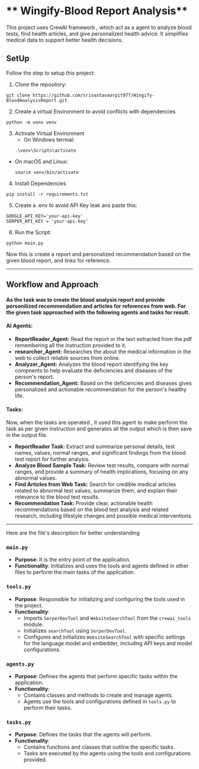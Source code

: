 ﻿# ** Wingify-Blood Report Analysis**

 This project uses CrewAI framework , which act as a agent to analyze blood tests, find health articles, and give personalized health advice. It simplifies medical data to support better health decisions.

## SetUp
Follow the step to setup this project:
1. Clone the repository:
```
git clone https://github.com/srivastavaarpit977/Wingify-BloodAnalysisReport.git

```
2. Create a virtual Environment to avoid conflicts with dependencies
```
python -m venv venv
```
3. Activate Virtual Environment
   - On Windows termial:
    ```
    .\venv\Scripts\activate
    ```
  - On macOS and Linux:
    ```
    source venv/bin/activate
    ```
4. Install Dependencies
```
pip install -r requirements.txt
```
5. Create a .env to avoid API Key leak ans paste this:
```
GOOGLE_API_KEY='your-api-key'
SERPER_API_KEY = 'your-api-key'
```
6. Run the Script:
```
python main.py
```
Now this is create a report and personalized recommendation based on the given blood report, and links for reference.

*****

## Workflow and Approach
#### As the task was to create the blood analysis report and provide personilized recommendation and articles for references from web. For the given task approached with the following agents and tasks for result.
#### AI Agents:
- **ReportReader_Agent:** Read the report or the text extracted from the pdf remembering all the instruction provided to it.
- **researcher_Agent:** Researches the about the medical information in the web to collect reliable sources from online.
- **Analyzer_Agent:** Analyzes the blood report identifying the key compnents to help evaluate the deficiencies and diseases of the person's report.
- **Recommendation_Agent:** Based on the deficiencies and diseases gives personalized and actionable recommendation for the person's healthy life.

#### Tasks:
Now, when the tasks are operated , it used this agent to make perform the task as per given instruction and generates all the output which is then save in the output file.

- **ReportReader Task:** Extract and summarize personal details, test names, values, normal ranges, and significant findings from the blood test report for further analysis.
- **Analyze Blood Sample Task:** Review test results, compare with normal ranges, and provide a summary of health implications, focusing on any abnormal values.
- **Find Articles from Web Task:** Search for credible medical articles related to abnormal test values, summarize them, and explain their relevance to the blood test results.
- **Recommendation Task:** Provide clear, actionable health recommendations based on the blood test analysis and related research, including lifestyle changes and possible medical interventions.

******

Here are the file's description for better understanding
### `main.py`
- **Purpose**: It is the entry point of the application.
- **Functionality**: Initializes and uses the tools and agents defined in other files to perform the main tasks of the application.

### `tools.py`
- **Purpose**: Responsible for initializing and configuring the tools used in the project.
- **Functionality**:
  - Imports `SerperDevTool` and `WebsiteSearchTool` from the `crewai_tools` module.
  - Initializes `searchTool` using `SerperDevTool`.
  - Configures and initializes `WebsiteSearchTool` with specific settings for the language model and embedder, including API keys and model configurations.

### `agents.py`
- **Purpose**: Defines the agents that perform specific tasks within the application.
- **Functionality**:
  - Contains classes and methods to create and manage agents.
  - Agents use the tools and configurations defined in `tools.py` to perform their tasks.

### `tasks.py`
- **Purpose**: Defines the tasks that the agents will perform.
- **Functionality**:
  - Contains functions and classes that outline the specific tasks.
  - Tasks are executed by the agents using the tools and configurations provided.



